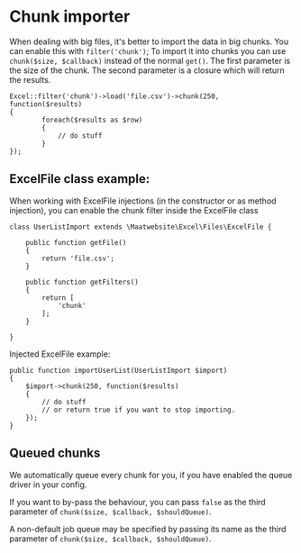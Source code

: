 # Chunk importer

When dealing with big files, it's better to import the data in big chunks. You can enable this with `filter('chunk')`;
To import it into chunks you can use `chunk($size, $callback)` instead of the normal `get()`. The first parameter is the size of the chunk. The second parameter is a closure which will return the results.

    Excel::filter('chunk')->load('file.csv')->chunk(250, function($results)
    {
            foreach($results as $row)
            {
                // do stuff
            }
    });

## ExcelFile class example:

When working with ExcelFile injections (in the constructor or as method injection), you can enable the chunk filter inside the ExcelFile class

    class UserListImport extends \Maatwebsite\Excel\Files\ExcelFile {

        public function getFile()
        {
            return 'file.csv';
        }

        public function getFilters()
        {
            return [
                'chunk'
            ];
        }

    }

Injected ExcelFile example:

    public function importUserList(UserListImport $import)
    {
        $import->chunk(250, function($results)
        {
            // do stuff
            // or return true if you want to stop importing.
        });
    }

## Queued chunks

We automatically queue every chunk for you, if you have enabled the queue driver in your config. 

If you want to by-pass the behaviour, you can pass `false` as the third parameter of `chunk($size, $callback, $shouldQueue)`.

A non-default job queue may be specified by passing its name as the third parameter of `chunk($size, $callback, $shouldQueue)`.
